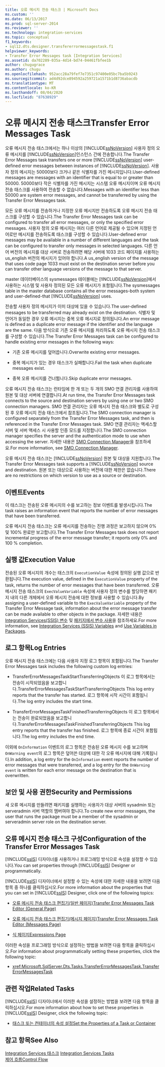 ```yaml
---
title: 오류 메시지 전송 태스크 | Microsoft Docs
ms.custom: ''
ms.date: 06/13/2017
ms.prod: sql-server-2014
ms.reviewer: ''
ms.technology: integration-services
ms.topic: conceptual
f1_keywords:
- sql12.dts.designer.transfererrormessagestask.f1
helpviewer_keywords:
- Transfer Error Messages task [Integration Services]
ms.assetid: da702289-035a-4d14-bd74-04461fbfee1b
author: chugugrace
ms.author: chugu
ms.openlocfilehash: 952acc28a79fef7e7351c97400e05bc7ba5b9243
ms.sourcegitcommit: ad4d92dce894592a259721a1571b1d8736abacdb
ms.translationtype: MT
ms.contentlocale: ko-KR
ms.lasthandoff: 08/04/2020
ms.locfileid: "87638929"
---
```

# <a name="transfer-error-messages-task"></a><span data-ttu-id="c874f-102">오류 메시지 전송 태스크</span><span class="sxs-lookup"><span data-stu-id="c874f-102">Transfer Error Messages Task</span></span>
  <span data-ttu-id="c874f-103">오류 메시지 전송 태스크에서는 하나 이상의 [!INCLUDE[ssNoVersion](../../includes/ssnoversion-md.md)] 사용자 정의 오류 메시지를 [!INCLUDE[ssNoVersion](../../includes/ssnoversion-md.md)]인스턴스 간에 전송합니다.</span><span class="sxs-lookup"><span data-stu-id="c874f-103">The Transfer Error Messages task transfers one or more [!INCLUDE[ssNoVersion](../../includes/ssnoversion-md.md)] user-defined error messages between instances of [!INCLUDE[ssNoVersion](../../includes/ssnoversion-md.md)].</span></span> <span data-ttu-id="c874f-104">사용자 정의 메시지는 50000보다 크거나 같은 식별자를 가진 메시지입니다.</span><span class="sxs-lookup"><span data-stu-id="c874f-104">User-defined messages are messages with an identifier that is equal to or greater than 50000.</span></span> <span data-ttu-id="c874f-105">50000보다 작은 식별자를 가진 메시지는 시스템 오류 메시지이며 오류 메시지 전송 태스크를 사용하여 전송할 수 없습니다.</span><span class="sxs-lookup"><span data-stu-id="c874f-105">Messages with an identifier less than 50000 are system error messages, and cannot be transferred by using the Transfer Error Messages task.</span></span>  
  
 <span data-ttu-id="c874f-106">모든 오류 메시지를 전송하거나 지정한 오류 메시지만 전송하도록 오류 메시지 전송 태스크를 구성할 수 있습니다.</span><span class="sxs-lookup"><span data-stu-id="c874f-106">The Transfer Error Messages task can be configured to transfer all error messages, or only the specified error messages.</span></span> <span data-ttu-id="c874f-107">사용자 정의 오류 메시지는 여러 다른 언어로 제공될 수 있으며 지정된 언어로만 메시지를 전송하도록 태스크를 구성할 수 있습니다.</span><span class="sxs-lookup"><span data-stu-id="c874f-107">User-defined error messages may be available in a number of different languages and the task can be configured to transfer only messages in selected languages.</span></span> <span data-ttu-id="c874f-108">다른 언어 버전의 메시지를 대상 서버로 전송하려면 해당 서버에 1033 코드 페이지를 사용하는 us_english 버전의 메시지가 있어야 합니다.</span><span class="sxs-lookup"><span data-stu-id="c874f-108">A us_english version of the message that uses code page 1033 must exist on the destination server before you can transfer other language versions of the message to that server.</span></span>  
  
 <span data-ttu-id="c874f-109">master 데이터베이스의 sysmessages 테이블에는 [!INCLUDE[ssNoVersion](../../includes/ssnoversion-md.md)]에서 사용하는 시스템 및 사용자 정의된 모든 오류 메시지가 포함됩니다.</span><span class="sxs-lookup"><span data-stu-id="c874f-109">The sysmessages table in the master database contains all the error messages-both system and user-defined-that [!INCLUDE[ssNoVersion](../../includes/ssnoversion-md.md)] uses.</span></span>  
  
 <span data-ttu-id="c874f-110">전송할 사용자 정의 메시지가 이미 대상에 있을 수 있습니다.</span><span class="sxs-lookup"><span data-stu-id="c874f-110">The user-defined messages to be transferred may already exist on the destination.</span></span> <span data-ttu-id="c874f-111">식별자 및 언어가 동일한 경우 오류 메시지는 중복 오류 메시지로 정의됩니다.</span><span class="sxs-lookup"><span data-stu-id="c874f-111">An error message is defined as a duplicate error message if the identifier and the language are the same.</span></span> <span data-ttu-id="c874f-112">다음 방식으로 기존 오류 메시지를 처리하도록 오류 메시지 전송 태스크를 구성할 수 있습니다.</span><span class="sxs-lookup"><span data-stu-id="c874f-112">The Transfer Error Messages task can be configured to handle existing error messages in the following ways:</span></span>  
  
-   <span data-ttu-id="c874f-113">기존 오류 메시지를 덮어씁니다.</span><span class="sxs-lookup"><span data-stu-id="c874f-113">Overwrite existing error messages.</span></span>  
  
-   <span data-ttu-id="c874f-114">중복 메시지가 있는 경우 태스크가 실패합니다.</span><span class="sxs-lookup"><span data-stu-id="c874f-114">Fail the task when duplicate messages exist.</span></span>  
  
-   <span data-ttu-id="c874f-115">중복 오류 메시지를 건너뜁니다.</span><span class="sxs-lookup"><span data-stu-id="c874f-115">Skip duplicate error messages.</span></span>  
  
 <span data-ttu-id="c874f-116">오류 메시지 전송 태스크는 런타임에 한 개 또는 두 개의 SMO 연결 관리자를 사용하여 원본 및 대상 서버에 연결합니다.</span><span class="sxs-lookup"><span data-stu-id="c874f-116">At run time, the Transfer Error Messages task connects to the source and destination servers by using one or two SMO connection managers.</span></span> <span data-ttu-id="c874f-117">SMO 연결 관리자는 오류 메시지 전송 태스크와 별도로 구성된 후 오류 메시지 전송 태스크에서 참조됩니다.</span><span class="sxs-lookup"><span data-stu-id="c874f-117">The SMO connection manager is configured separately from the Transfer Error Messages task, and then is referenced in the Transfer Error Messages task.</span></span> <span data-ttu-id="c874f-118">SMO 연결 관리자는 액세스할 서버 및 서버 액세스 시 사용할 인증 모드를 지정합니다.</span><span class="sxs-lookup"><span data-stu-id="c874f-118">The SMO connection manager specifies the server and the authentication mode to use when accessing the server.</span></span> <span data-ttu-id="c874f-119">자세한 내용은 [SMO Connection Manager](../connection-manager/smo-connection-manager.md)을 참조하세요.</span><span class="sxs-lookup"><span data-stu-id="c874f-119">For more information, see [SMO Connection Manager](../connection-manager/smo-connection-manager.md).</span></span>  
  
 <span data-ttu-id="c874f-120">오류 메시지 전송 태스크는 [!INCLUDE[ssNoVersion](../../includes/ssnoversion-md.md)] 원본 및 대상을 지원합니다.</span><span class="sxs-lookup"><span data-stu-id="c874f-120">The Transfer Error Messages task supports a [!INCLUDE[ssNoVersion](../../includes/ssnoversion-md.md)] source and destination.</span></span> <span data-ttu-id="c874f-121">원본 또는 대상으로 사용하는 버전에 대한 제한은 없습니다.</span><span class="sxs-lookup"><span data-stu-id="c874f-121">There are no restrictions on which version to use as a source or destination.</span></span>  
  
## <a name="events"></a><span data-ttu-id="c874f-122">이벤트</span><span class="sxs-lookup"><span data-stu-id="c874f-122">Events</span></span>  
 <span data-ttu-id="c874f-123">이 태스크는 전송된 오류 메시지의 수를 보고하는 정보 이벤트를 발생시킵니다.</span><span class="sxs-lookup"><span data-stu-id="c874f-123">The task raises an information event that reports the number of error messages that have been transferred.</span></span>  
  
 <span data-ttu-id="c874f-124">오류 메시지 전송 태스크는 오류 메시지를 전송하는 진행 과정은 보고하지 않으며 0% 및 100% 완료만 보고합니다.</span><span class="sxs-lookup"><span data-stu-id="c874f-124">The Transfer Error Messages task does not report incremental progress of the error message transfer; it reports only 0% and 100 % completion.</span></span>  
  
## <a name="execution-value"></a><span data-ttu-id="c874f-125">실행 값</span><span class="sxs-lookup"><span data-stu-id="c874f-125">Execution Value</span></span>  
 <span data-ttu-id="c874f-126">전송된 오류 메시지의 개수는 태스크의 `ExecutionValue` 속성에 정의된 실행 값으로 반환됩니다.</span><span class="sxs-lookup"><span data-stu-id="c874f-126">The execution value, defined in the `ExecutionValue` property of the task, returns the number of error messages that have been transferred.</span></span> <span data-ttu-id="c874f-127">오류 메시지 전송 태스크의 `ExecValueVariable` 속성에 사용자 정의 변수를 할당하면 패키지 내의 다른 개체에서 오류 메시지 전송에 대한 정보를 사용할 수 있습니다.</span><span class="sxs-lookup"><span data-stu-id="c874f-127">By assigning a user-defined variable to the `ExecValueVariable` property of the Transfer Error Message task, information about the error message transfer can be made available to other objects in the package.</span></span> <span data-ttu-id="c874f-128">자세한 내용은 [Integration Services&#40;SSIS&#41; 변수](../integration-services-ssis-variables.md) 및 [패키지에서 변수 사용](../use-variables-in-packages.md)을 참조하세요.</span><span class="sxs-lookup"><span data-stu-id="c874f-128">For more information, see [Integration Services &#40;SSIS&#41; Variables](../integration-services-ssis-variables.md) and [Use Variables in Packages](../use-variables-in-packages.md).</span></span>  
  
## <a name="log-entries"></a><span data-ttu-id="c874f-129">로그 항목</span><span class="sxs-lookup"><span data-stu-id="c874f-129">Log Entries</span></span>  
 <span data-ttu-id="c874f-130">오류 메시지 전송 태스크에는 다음 사용자 지정 로그 항목이 포함됩니다.</span><span class="sxs-lookup"><span data-stu-id="c874f-130">The Transfer Error Messages task includes the following custom log entries:</span></span>  
  
-   <span data-ttu-id="c874f-131">TransferErrorMessagesTaskStartTransferringObjects    이 로그 항목에서는 전송이 시작되었음을 보고합니다.</span><span class="sxs-lookup"><span data-stu-id="c874f-131">TransferErrorMessagesTaskStartTransferringObjects    This log entry reports that the transfer has started.</span></span> <span data-ttu-id="c874f-132">로그 항목에 시작 시간이 포함됩니다.</span><span class="sxs-lookup"><span data-stu-id="c874f-132">The log entry includes the start time.</span></span>  
  
-   <span data-ttu-id="c874f-133">TransferErrorMessagesTaskFinishedTransferringObjects   이 로그 항목에서는 전송이 완료되었음을 보고합니다.</span><span class="sxs-lookup"><span data-stu-id="c874f-133">TransferErrorMessagesTaskFinishedTransferringObjects   This log entry reports that the transfer has finished.</span></span> <span data-ttu-id="c874f-134">로그 항목에 종료 시간이 포함됩니다.</span><span class="sxs-lookup"><span data-stu-id="c874f-134">The log entry includes the end time.</span></span>  
  
 <span data-ttu-id="c874f-135">이외에 `OnInformation` 이벤트의 로그 항목은 전송된 오류 메시지 수를 보고하며 `OnWarning event`의 로그 항목은 덮어쓴 대상에 대한 각 오류 메시지에 대해 기록됩니다.</span><span class="sxs-lookup"><span data-stu-id="c874f-135">In addition, a log entry for the `OnInformation` event reports the number of error messages that were transferred, and a log entry for the `OnWarning event` is written for each error message on the destination that is overwritten.</span></span>  
  
## <a name="security-and-permissions"></a><span data-ttu-id="c874f-136">보안 및 사용 권한</span><span class="sxs-lookup"><span data-stu-id="c874f-136">Security and Permissions</span></span>  
 <span data-ttu-id="c874f-137">새 오류 메시지를 만들려면 패키지를 실행하는 사용자가 대상 서버의 sysadmin 또는 serveradmin 서버 역할의 멤버여야 합니다.</span><span class="sxs-lookup"><span data-stu-id="c874f-137">To create new error messages, the user that runs the package must be a member of the sysadmin or serveradmin server role on the destination server.</span></span>  
  
## <a name="configuration-of-the-transfer-error-messages-task"></a><span data-ttu-id="c874f-138">오류 메시지 전송 태스크 구성</span><span class="sxs-lookup"><span data-stu-id="c874f-138">Configuration of the Transfer Error Messages Task</span></span>  
 <span data-ttu-id="c874f-139">[!INCLUDE[ssIS](../../includes/ssis-md.md)] 디자이너를 사용하거나 프로그래밍 방식으로 속성을 설정할 수 있습니다.</span><span class="sxs-lookup"><span data-stu-id="c874f-139">You can set properties through [!INCLUDE[ssIS](../../includes/ssis-md.md)] Designer or programmatically.</span></span>  
  
 <span data-ttu-id="c874f-140">[!INCLUDE[ssIS](../../includes/ssis-md.md)] 디자이너에서 설정할 수 있는 속성에 대한 자세한 내용을 보려면 다음 항목 중 하나를 클릭하십시오.</span><span class="sxs-lookup"><span data-stu-id="c874f-140">For more information about the properties that you can set in [!INCLUDE[ssIS](../../includes/ssis-md.md)] Designer, click one of the following topics:</span></span>  
  
-   [<span data-ttu-id="c874f-141">오류 메시지 전송 태스크 편집기&#40;일반 페이지&#41;</span><span class="sxs-lookup"><span data-stu-id="c874f-141">Transfer Error Messages Task Editor &#40;General Page&#41;</span></span>](../general-page-of-integration-services-designers-options.md)  
  
-   [<span data-ttu-id="c874f-142">오류 메시지 전송 태스크 편집기&#40;메시지 페이지&#41;</span><span class="sxs-lookup"><span data-stu-id="c874f-142">Transfer Error Messages Task Editor &#40;Messages Page&#41;</span></span>](../transfer-error-messages-task-editor-messages-page.md)  
  
-   [<span data-ttu-id="c874f-143">식 페이지</span><span class="sxs-lookup"><span data-stu-id="c874f-143">Expressions Page</span></span>](../expressions/expressions-page.md)  
  
 <span data-ttu-id="c874f-144">이러한 속성을 프로그래밍 방식으로 설정하는 방법을 보려면 다음 항목을 클릭하십시오.</span><span class="sxs-lookup"><span data-stu-id="c874f-144">For information about programmatically setting these properties, click the following topic:</span></span>  
  
-   <xref:Microsoft.SqlServer.Dts.Tasks.TransferErrorMessagesTask.TransferErrorMessagesTask>  
  
## <a name="related-tasks"></a><span data-ttu-id="c874f-145">관련 작업</span><span class="sxs-lookup"><span data-stu-id="c874f-145">Related Tasks</span></span>  
 <span data-ttu-id="c874f-146">[!INCLUDE[ssIS](../../includes/ssis-md.md)] 디자이너에서 이러한 속성을 설정하는 방법을 보려면 다음 항목을 클릭하십시오.</span><span class="sxs-lookup"><span data-stu-id="c874f-146">For more information about how to set these properties in [!INCLUDE[ssIS](../../includes/ssis-md.md)] Designer, click the following topic:</span></span>  
  
-   [<span data-ttu-id="c874f-147">태스크 또는 컨테이너의 속성 설정</span><span class="sxs-lookup"><span data-stu-id="c874f-147">Set the Properties of a Task or Container</span></span>](../set-the-properties-of-a-task-or-container.md)  
  
## <a name="see-also"></a><span data-ttu-id="c874f-148">참고 항목</span><span class="sxs-lookup"><span data-stu-id="c874f-148">See Also</span></span>  
 <span data-ttu-id="c874f-149">[Integration Services 태스크](integration-services-tasks.md) </span><span class="sxs-lookup"><span data-stu-id="c874f-149">[Integration Services Tasks](integration-services-tasks.md) </span></span>  
 [<span data-ttu-id="c874f-150">제어 흐름</span><span class="sxs-lookup"><span data-stu-id="c874f-150">Control Flow</span></span>](control-flow.md)  
  
  
